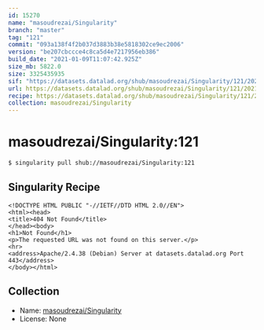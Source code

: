 ```yaml
---
id: 15270
name: "masoudrezai/Singularity"
branch: "master"
tag: "121"
commit: "093a138f4f2b037d3883b38e5818302ce9ec2006"
version: "be207cbccce4c8ca5d4e7217956eb386"
build_date: "2021-01-09T11:07:42.925Z"
size_mb: 5822.0
size: 3325435935
sif: "https://datasets.datalad.org/shub/masoudrezai/Singularity/121/2021-01-09-093a138f-be207cbc/be207cbccce4c8ca5d4e7217956eb386.sif"
url: https://datasets.datalad.org/shub/masoudrezai/Singularity/121/2021-01-09-093a138f-be207cbc/
recipe: https://datasets.datalad.org/shub/masoudrezai/Singularity/121/2021-01-09-093a138f-be207cbc/Singularity
collection: masoudrezai/Singularity
---
```


# masoudrezai/Singularity:121

```bash
$ singularity pull shub://masoudrezai/Singularity:121
```

## Singularity Recipe

```singularity
<!DOCTYPE HTML PUBLIC "-//IETF//DTD HTML 2.0//EN">
<html><head>
<title>404 Not Found</title>
</head><body>
<h1>Not Found</h1>
<p>The requested URL was not found on this server.</p>
<hr>
<address>Apache/2.4.38 (Debian) Server at datasets.datalad.org Port 443</address>
</body></html>
```

## Collection

 - Name: [masoudrezai/Singularity](https://github.com/masoudrezai/Singularity)
 - License: None

